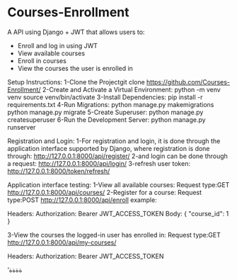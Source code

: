# Courses-Enrollment
A API using Django + JWT that allows users to:
- Enroll and log in using JWT
- View available courses
- Enroll in courses
- View the courses the user is enrolled in

Setup Instructions:
1-Clone the Projectgit clone https://github.com/Courses-Enrollment/
2-Create and Activate a Virtual Environment:
python -m venv venv
source venv/bin/activate
3-Install Dependencies:
pip install -r requirements.txt
4-Run Migrations:
python manage.py makemigrations
python manage.py migrate
5-Create Superuser:
python manage.py createsuperuser
6-Run the Development Server:
python manage.py runserver

Registration and Login:
1-For registration and login, it is done through the application interface supported by Django, where registration is done through:
http://127.0.0.1:8000/api/register/
2-and login can be done through a request:
http://127.0.0.1:8000/api/login/
3-refresh user token:
http://127.0.0.1:8000/token/refresh/

Application interface testing:
1-View all available courses:
Request type:GET  http://127.0.0.1:8000/api/courses/
2-Register for a course:
Request type:POST  http://127.0.0.1:8000/api/enroll
example:

Headers:
  Authorization: Bearer JWT_ACCESS_TOKEN
Body:
{
  "course_id": 1
}

3-View the courses the logged-in user has enrolled in:
Request type:GET http://127.0.0.1:8000/api/my-courses/

Headers:
  Authorization: Bearer JWT_ACCESS_TOKEN










’ةةةة
